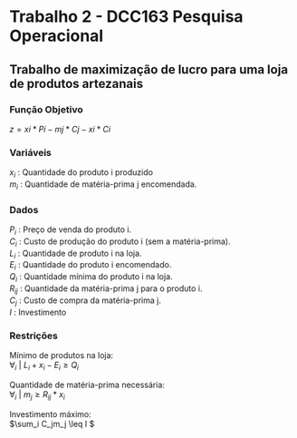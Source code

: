 # Trabalho 2 - DCC163 Pesquisa Operacional

## Trabalho de maximização de lucro para uma loja de produtos artezanais

### Função Objetivo
$z=xi*Pi-mj*Cj-xi*Ci$

### Variáveis
$x_i$ : Quantidade do produto i produzido </br>
$m_i$ : Quantidade de matéria-prima j encomendada.

### Dados
$P_i$ : Preço de venda do produto i.</br>
$C_i$ : Custo de produção do produto i (sem a matéria-prima). </br>
$L_i$ : Quantidade de produto i na loja. </br>
$E_i$ : Quantidade do produto i encomendado. </br>
$Q_i$ : Quantidade mínima do produto i na loja. </br>
$R_{ij}$ : Quantidade da matéria-prima j para o produto i. </br>
$C_j$ : Custo de compra da matéria-prima j. </br>
$I$ : Investimento

### Restrições
Mínimo de produtos na loja: </br>
$\forall_i~|~L_i+x_i-E_i \geq Q_i$

Quantidade de matéria-prima necessária: </br>
$\forall_i~|~m_j \geq R_{ij} * x_i$

Investimento máximo: </br>
$\sum_i C_jm_j \leq I $